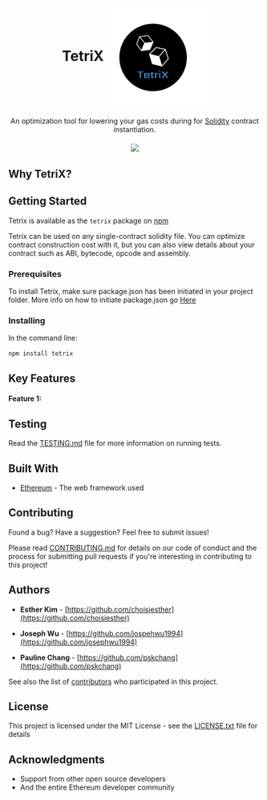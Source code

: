 <h1 align="center"> TetriX
<img align="center" src="./Tetrix.png"> <!-- logo here -->
<br>
</h1>

<p align="center">An optimization tool for lowering your gas costs during for <a href="http://solidity.readthedocs.io/en/v0.4.23/" target="_blank">Solidity</a> contract instantiation.</p>

<h4 align="center"><a href="https://google.com"><img src="https://img.shields.io/github/release/vuetwo/vuetron/all.svg"></a>

</h4>

## Why TetriX?


## Getting Started

Tetrix is available as the ```tetrix``` package on [npm]("https://www.npmjs.com/") 

Tetrix can be used on any single-contract solidity file. You can optimize contract construction cost with it, but you can also view details about your contract such as ABI, bytecode, opcode and assembly. 

### Prerequisites

To install Tetrix, make sure package.json has been initiated in your project folder. 
More info on how to initiate package.json go [Here](https://docs.npmjs.com/cli/init)

### Installing

In the command line:

``` 
npm install tetrix 
```

## Key Features

#### Feature 1:

## Testing

Read the [TESTING.md](./docs/TESTING.md) file for more information on running tests.

## Built With

* [Ethereum](https://vuejs.org/) - The web framework used

## Contributing

Found a bug? Have a suggestion? Feel free to submit issues!

Please read [CONTRIBUTING.md](./docs/CONTRIBUTING.md) for details on our code of conduct and the process for submitting pull requests if you're interesting in contributing to this project!

## Authors

* **Esther Kim** - [https://github.com/choisiesther](https://github.com/choisiesther)

* **Joseph Wu** - [https://github.com/jospehwu1994](https://github.com/josephwu1994)

* **Pauline Chang** - [https://github.com/pskchang](https://github.com/pskchang)

See also the list of [contributors](./docs/CONTRIBUTORS.md) who participated in this project.

## License

This project is licensed under the MIT License - see the [LICENSE.txt](LICENSE.txt) file for details

## Acknowledgments

* Support from other open source developers
* And the entire Ethereum developer community
